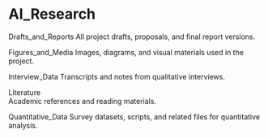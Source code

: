 # AI_Research
Drafts_and_Reports
  All project drafts, proposals, and final report versions.  
  
Figures_and_Media
  Images, diagrams, and visual materials used in the project.  

Interview_Data
  Transcripts and notes from qualitative interviews.  

Literature  
  Academic references and reading materials.
 
Quantitative_Data
  Survey datasets, scripts, and related files for quantitative analysis.